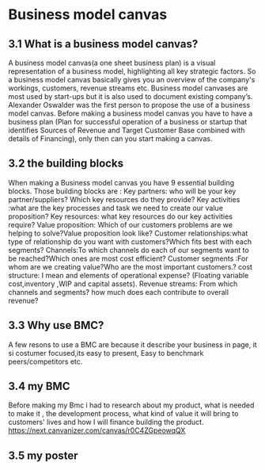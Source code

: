 # Business model canvas
## 3.1 What is a business model canvas?
A business model canvas(a one sheet business plan) is a visual representation of a business model, highlighting all key strategic factors. So a business model canvas basically gives you an overview of the company's workings, customers, revenue streams etc.
Business model canvases are most used by start-ups but it is also used to document existing company’s. 
Alexander Oswalder was the first person to propose the use of a business model canvas. 
Before making a business model canvas you have to have a business plan (Plan for successful operation of a business or startup that identifies Sources of Revenue and Target Customer Base combined with details of Financing), only then can you start making a canvas.
## 3.2 the building blocks
When making a Business model canvas you have 9 essential building blocks.
Those building blocks are :
Key partners: who will be your key partner/suppliers? Which key resources do they provide?
Key activities :what are the key processes and task we need to create our value proposition?
Key resources: what key resources do our key activities require?
Value proposition: Which of our customers problems are we helping to solve?Value proposition look like?
Customer relationships:what type of relationship do you want with customers?Which fits best with each segments?
Channels:To which channels do each of our segments want to be reached?Which ones are most cost efficient?
Customer segments :For whom are we creating value?Who are the most important customers.?
cost structure: I mean and elements of operational expense? (Floating variable cost,inventory ,WIP and capital assets).
Revenue streams: From which channels and segments? how much does each contribute to overall revenue?



## 3.3 Why use BMC?
A few resons to use a BMC are because it describe your business in page, it si costumer focused,its easy to present, Easy to benchmark peers/competitors etc.
## 3.4 my BMC
Before making my Bmc i had to research about my product, what is needed to make it , the development process, what kind of value it will bring to customers' lives and how I will finance building the product.
https://next.canvanizer.com/canvas/r0C4ZGpeowqQX



## 3.5 my poster



